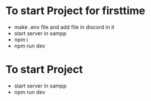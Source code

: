 # To start Project for firsttime
* make .env file and add file in discord in it
* start server in xampp
* npm i
* npm run dev

# To start Project 
* start server in xampp
* npm run dev

